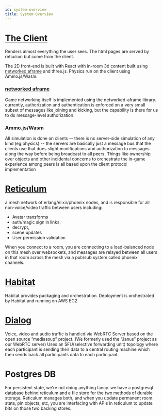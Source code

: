 ```yaml
---
id: system-overview
title: System Overview
---
```


# [The Client](https://github.com/mozilla/hubs) 
Renders almost everything the user sees. The html pages are served by retculum but come from the client.

The 2D front-end is built with React with in-room 3d content built using [networked aframe](https://github.com/networked-aframe/networked-aframe) and three.js. Physics run on the client using Ammo.js/Wasm. 

### [networked aframe](https://github.com/networked-aframe/networked-aframe)
Game networking itself is implemented using the networked-aframe library. currently, authorization and authentication is enforced on a very small subset of messages like joining and kicking, but the capability is there for us to do message-level authorization.

### Ammo.js/Wasm
All simulation is done on clients -- there is no server-side simulation of any kind (eg physics) -- the servers are basically just a message bus that the clients use that does slight modifications and authorization to messages along the way before being broadcast to all peers.  Things like ownership over objects and other incidental concerns to orchestrate the in-game experience among peers is all based upon the client protocol implementation

# [Reticulum](https://github.com/mozilla/reticulum)
a mesh network of erlang/elixir/phoenix nodes, and is responsible for all non-voice/video traffic between users including:
 * Avatar transforms
 * auth/magic sign in links, 
 * decrypt, 
 * scene updates
 * User permission validation 

When you connect to a room, you are connecting to a load-balanced node on this mesh over websockets, and messages are relayed between all users in that room across the mesh via a pub/sub system called phoenix channels.

# [Habitat](https://www.chef.io/products/chef-habitat)
Habitat provides packaging and orchestration. Deployment is orchestrated by Habitat and running on AWS EC2.

# [Dialog](https://github.com/mozilla/dialog)
Voice, video and audio traffic is handled via WebRTC Server based on the open source “mediasoup” project. (We formerly used the “Janus” project as our WebRTC server) Uses an SFU(selective forwarding unit) topology where each participant is sending their data to a central routing machine which then sends back all participants data to each participant.

# Postgres DB
For persistent state, we're not doing anything fancy. we have a postgresql database behind reticulum and a file store for the two methods of durable storage. Reticulum manages both, and when you update permanent room state, pin objects, etc, you are interfacing with APIs in reticulum to update bits on those two backing stores. 
